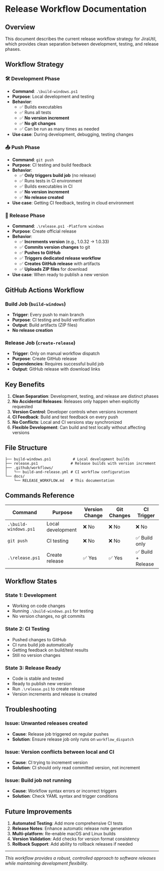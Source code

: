 # Release Workflow Documentation

## Overview

This document describes the current release workflow strategy for JiraUtil, which provides clean separation between development, testing, and release phases.

## Workflow Strategy

### 🛠️ Development Phase
- **Command**: `.\build-windows.ps1`
- **Purpose**: Local development and testing
- **Behavior**:
  - ✅ Builds executables
  - ✅ Runs all tests
  - ✅ **No version increment**
  - ✅ **No git changes**
  - ✅ Can be run as many times as needed
- **Use case**: During development, debugging, testing changes

### 📤 Push Phase
- **Command**: `git push`
- **Purpose**: CI testing and build feedback
- **Behavior**:
  - ✅ **Only triggers build job** (no release)
  - ✅ Runs tests in CI environment
  - ✅ Builds executables in CI
  - ✅ **No version increment**
  - ✅ **No release created**
- **Use case**: Getting CI feedback, testing in cloud environment

### 🚀 Release Phase
- **Command**: `.\release.ps1 -Platform windows`
- **Purpose**: Create official release
- **Behavior**:
  - ✅ **Increments version** (e.g., 1.0.32 → 1.0.33)
  - ✅ **Commits version changes** to git
  - ✅ **Pushes to GitHub**
  - ✅ **Triggers dedicated release workflow**
  - ✅ **Creates GitHub release** with artifacts
  - ✅ **Uploads ZIP files** for download
- **Use case**: When ready to publish a new version

## GitHub Actions Workflow

### Build Job (`build-windows`)
- **Trigger**: Every push to main branch
- **Purpose**: CI testing and build verification
- **Output**: Build artifacts (ZIP files)
- **No release creation**

### Release Job (`create-release`)
- **Trigger**: Only on manual workflow dispatch
- **Purpose**: Create GitHub release
- **Dependencies**: Requires successful build job
- **Output**: GitHub release with download links

## Key Benefits

1. **Clean Separation**: Development, testing, and release are distinct phases
2. **No Accidental Releases**: Releases only happen when explicitly requested
3. **Version Control**: Developer controls when versions increment
4. **CI Feedback**: Build and test feedback on every push
5. **No Conflicts**: Local and CI versions stay synchronized
6. **Flexible Development**: Can build and test locally without affecting versions

## File Structure

```
├── build-windows.ps1          # Local development builds
├── release.ps1               # Release builds with version increment
├── .github/workflows/
│   └── build-and-release.yml # CI workflow configuration
└── docs/
    └── RELEASE_WORKFLOW.md   # This documentation
```

## Commands Reference

| Command | Purpose | Version Change | Git Changes | CI Trigger |
|---------|---------|----------------|-------------|------------|
| `.\build-windows.ps1` | Local development | ❌ No | ❌ No | ❌ No |
| `git push` | CI testing | ❌ No | ❌ No | ✅ Build only |
| `.\release.ps1` | Create release | ✅ Yes | ✅ Yes | ✅ Build + Release |

## Workflow States

### State 1: Development
- Working on code changes
- Running `.\build-windows.ps1` for testing
- No version changes, no git commits

### State 2: CI Testing
- Pushed changes to GitHub
- CI runs build job automatically
- Getting feedback on build/test results
- Still no version changes

### State 3: Release Ready
- Code is stable and tested
- Ready to publish new version
- Run `.\release.ps1` to create release
- Version increments and release is created

## Troubleshooting

### Issue: Unwanted releases created
- **Cause**: Release job triggered on regular pushes
- **Solution**: Ensure release job only runs on `workflow_dispatch`

### Issue: Version conflicts between local and CI
- **Cause**: CI trying to increment version
- **Solution**: CI should only read committed version, not increment

### Issue: Build job not running
- **Cause**: Workflow syntax errors or incorrect triggers
- **Solution**: Check YAML syntax and trigger conditions

## Future Improvements

1. **Automated Testing**: Add more comprehensive CI tests
2. **Release Notes**: Enhance automatic release note generation
3. **Multi-platform**: Re-enable macOS and Linux builds
4. **Version Validation**: Add checks for version format consistency
5. **Rollback Support**: Add ability to rollback releases if needed

---

*This workflow provides a robust, controlled approach to software releases while maintaining development flexibility.*
